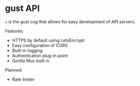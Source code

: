 # gust API

`x` is the gust cog that allows for easy development of API servers.

Features:

- HTTPS by default using LetsEncrypt
- Easy configuration of CORS
- Built-in logging
- Authentication plug-in point
- Gorilla Mux built in

Planned:
- Rate limiter